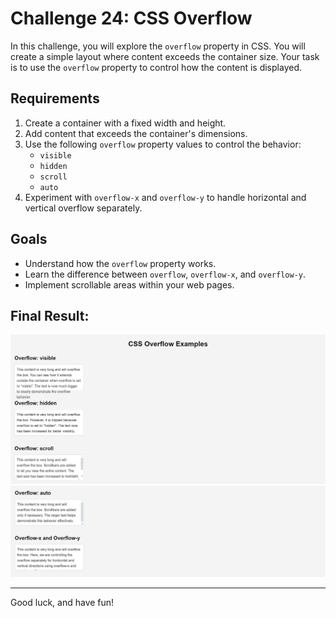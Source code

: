 # Challenge 24: CSS Overflow

In this challenge, you will explore the `overflow` property in CSS. You will create a simple layout where content exceeds the container size. Your task is to use the `overflow` property to control how the content is displayed.

## Requirements

1. Create a container with a fixed width and height.
2. Add content that exceeds the container's dimensions.
3. Use the following `overflow` property values to control the behavior:
   - `visible`
   - `hidden`
   - `scroll`
   - `auto`
4. Experiment with `overflow-x` and `overflow-y` to handle horizontal and vertical overflow separately.

## Goals

- Understand how the `overflow` property works.
- Learn the difference between `overflow`, `overflow-x`, and `overflow-y`.
- Implement scrollable areas within your web pages.

## Final Result:
![Final Result Top Image](../Images/Challenge24ResultTop.png)
![Final Result Bottom Image](../Images/Challenge24ResultBottom.png)

---

Good luck, and have fun!
